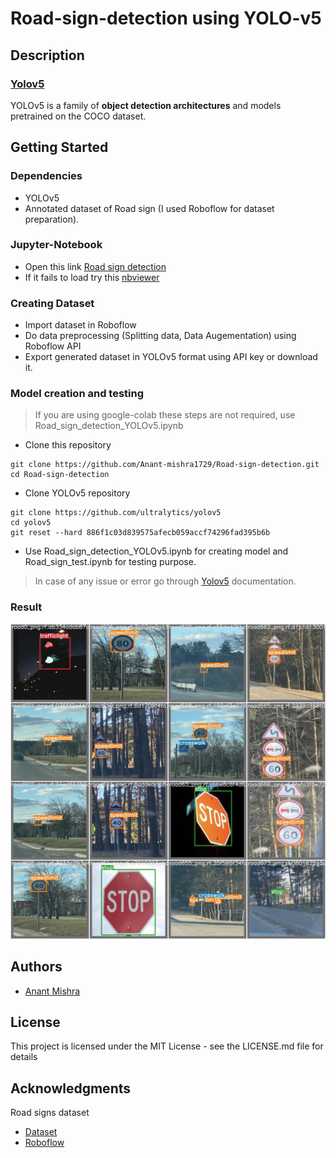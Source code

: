 # Road-sign-detection using YOLO-v5

## Description

### [Yolov5](https://github.com/ultralytics/yolov5)
YOLOv5 is a family of **object detection architectures** and models pretrained on the COCO dataset.

## Getting Started

### Dependencies

* YOLOv5
* Annotated dataset of Road sign (I used Roboflow for dataset preparation).

### Jupyter-Notebook
* Open this link 
<a href="https://github.com/Anant-mishra1729/Road-sign-detection/blob/main/YOLOv5_Road_sign_detection.ipynb">Road sign detection</a>
* If it fails to load try this <a href="https://nbviewer.org/github/Anant-mishra1729/Road-sign-detection/blob/main/YOLOv5_Road_sign_detection.ipynb">nbviewer</a>


### Creating Dataset

* Import dataset in Roboflow 
* Do data preprocessing (Splitting data, Data Augementation) using Roboflow API
* Export generated dataset in YOLOv5 format using API key or download it.

### Model creation and testing

> If you are using google-colab these steps are not required, use Road_sign_detection_YOLOv5.ipynb

* Clone this repository
```
git clone https://github.com/Anant-mishra1729/Road-sign-detection.git
cd Road-sign-detection
```

* Clone YOLOv5 repository
```
git clone https://github.com/ultralytics/yolov5
cd yolov5
git reset --hard 886f1c03d839575afecb059accf74296fad395b6b
``` 
* Use Road_sign_detection_YOLOv5.ipynb for creating model and Road_sign_test.ipynb for testing purpose.
</details>

> In case of any issue or error go through [Yolov5](https://github.com/ultralytics/yolov5) documentation. 

### Result
<img src = "output.jpeg"/>

## Authors

* [Anant Mishra]("https://github.com/Anant-mishra1729")

## License

This project is licensed under the MIT License - see the LICENSE.md file for details

## Acknowledgments

Road signs dataset

* [Dataset](https://www.kaggle.com/datasets/andrewmvd/road-sign-detection)
* [Roboflow](https://roboflow.com/)
